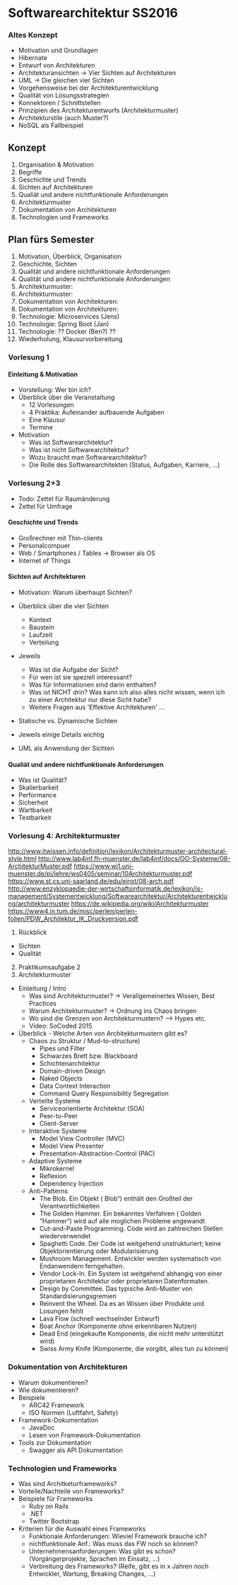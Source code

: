 # Softwarearchitektur SS2016

### Altes Konzept

  * Motivation und Grundlagen
  * Hibernate
  * Entwurf von Architekturen
  * Architekturansichten -> Vier Sichten auf Architekturen
  * UML -> Die gleichen vier Sichten
  * Vorgehensweise bei der Architekturentwicklung
  * Qualität von Lösungsstrategien
  * Konnektoren / Schnittstellen
  * Prinzipien des Architekturentwurfs (Architekturmuster)
  * Architekturstile (auch Muster?)
  * NoSQL als Fallbeispiel


## Konzept

1. Organisation & Motivation
2. Begriffe
3. Geschichte und Trends
4. Sichten auf Architekturen
5. Qualiät und andere nichtfunktionale Anforderungen
6. Architekturmuster
7. Dokumentation von Architekturen
8. Technologien und Frameworks

## Plan fürs Semester

1.  Motivation, Überblick, Organisation
2.  Geschichte, Sichten
3.  Qualität und andere nichtfunktionale Anforderungen
4.  Qualität und andere nichtfunktionale Anforderungen
5.  Architekturmuster:
6.  Architekturmuster:
7.  Dokumentation von Architekturen:
8.  Dokumentation von Architekturen:
9.  Technologie: Microservices (Jens)
10. Technologie: Spring Boot (Jan)
11. Technologie: ?? Docker (Ben?) ??
12. Wiederholung, Klausurvorbereitung


### Vorlesung 1

#### Einleitung & Motivation

* Vorstellung: Wer bin ich?
* Überblick über die Veranstaltung
  * 12 Vorlesungen
  * 4 Praktika: Aufeinander aufbauende Aufgaben
  * Eine Klausur
  * Termine
* Motivation
  * Was ist Softwarearchitektur?
  * Was ist nicht Softwarearchitektur?
  * Wozu braucht man Softwarearchitektur?
  * Die Rolle des Softwarearchitekten (Status, Aufgaben, Karriere, ...)

### Vorlesung 2+3

* Todo: Zettel für Raumänderung
* Zettel für Umfrage

#### Geschichte und Trends
  * Großrechner mit Thin-clients
  * Personalcompuer
  * Web / Smartphones / Tables -> Browser als OS
  * Internet of Things

#### Sichten auf Architekturen

  * Motivation: Warum überhaupt Sichten?
  * Überblick über die vier Sichten
    * Kontext
    * Baustein
    * Laufzeit
    * Verteilung
  * Jeweils
    * Was ist die Aufgabe der Sicht?
    * Für wen ist sie speziell interessant?
    * Was für Informationen sind darin enthalten?
    * Was ist NICHT drin? Was kann ich also alles nicht wissen, wenn ich zu einer Architektur nur diese Sicht habe?
    * Weitere Fragen aus 'Effektive Architekturen' ...

  * Statische vs. Dynamische Sichten
  * Jeweils einige Details wichtig
  * UML als Anwendung der Sichten

#### Qualiät und andere nichtfunktionale Anforderungen

  * Was ist Qualität?
  * Skalierbarkeit
  * Performance
  * Sicherheit
  * Wartbarkeit
  * Testbarkeit

### Vorlesung 4: Architekturmuster

http://www.itwissen.info/definition/lexikon/Architekturmuster-architectural-style.html
http://www.lab4inf.fh-muenster.de/lab4inf/docs/OO-Systeme/08-ArchitekturMuster.pdf
https://www.wi1.uni-muenster.de/pi/lehre/ws0405/seminar/10Architekturmuster.pdf
https://www.st.cs.uni-saarland.de/edu/einst/08-arch.pdf
http://www.enzyklopaedie-der-wirtschaftsinformatik.de/lexikon/is-management/Systementwicklung/Softwarearchitektur/Architekturentwicklung/architekturmuster
https://de.wikipedia.org/wiki/Architekturmuster
https://www4.in.tum.de/misc/perlen/perlen-folien/PDW_Architektur_IK_Druckversion.pdf

1. Rückblick
  * Sichten
  * Qualität
2. Praktikumsaufgabe 2
3. Architekturmuster

  * Einleitung / Intro
    * Was sind Architekturmuster? -> Verallgemeinertes Wissen, Best Practices
    * Warum Architekturmuster? -> Ordnung ins Chaos bringen
    * Wo sind die Grenzen von Architekturmustern? --> Hypes etc.
    * Video: SoCoded 2015
  * Überblick - Welche Arten von Architekturmustern gibt es?
    * Chaos zu Struktur / Mud-to-structure)
      * Pipes und Filter
      * Schwarzes Brett bzw. Blackboard
      * Schichtenarchitektur
      * Domain-driven Design
      * Naked Objects
      * Data Context Interaction
      * Command Query Responsibility Segregation
    * Verteilte Systeme
      * Serviceorientierte Architektur (SOA)
      * Peer-to-Peer
      * Client-Server
    * Interaktive Systeme
      * Model View Controller (MVC)
      * Model View Presenter
      * Presentation-Abstraction-Control (PAC)
    * Adaptive Systeme
      * Mikrokernel
      * Reflexion
      * Dependency Injection
    * Anti-Patterns
      * The Blob. Ein Objekt ( Blob“) enthält den Großteil der Verantwortlichkeiten
      * The Golden Hammer. Ein bekanntes Verfahren ( Golden ”Hammer“) wird auf alle moglichen Probleme angewandt
      * Cut-and-Paste Programming. Code wird an zahlreichen Stellen wiederverwendet
      * Spaghetti Code. Der Code ist weitgehend unstrukturiert; keine Objektorientierung oder Modularisierung
      * Mushroom Management. Entwickler werden systematisch von Endanwendern ferngehalten.
      * Vendor Lock-In. Ein System ist weitgehend abhangig von einer proprietaren Architektur oder proprietaren Datenformaten.
      * Design by Committee. Das typische Anti-Muster von Standardisierungsgremien
      * Reinvent the Wheel. Da es an Wissen über Produkte und Losungen fehlt
      * Lava Flow (schnell wechselnder Entwurf)
      * Boat Anchor (Komponente ohne erkennbaren Nutzen)
      * Dead End (eingekaufte Komponente, die nicht mehr unterstützt wird)
      * Swiss Army Knife (Komponente, die vorgibt, alles tun zu können)

### Dokumentation von Architekturen

  * Warum dokumentieren?
  * Wie dokumentieren?
  * Beispiele
    * ARC42 Framework
    * ISO Normen (Luftfahrt, Safety)
  * Framework-Dokumentation
    * JavaDoc
    * Lesen von Framework-Dokumentation
  * Tools zur Dokumentation
    * Swagger als API Dokumentation

### Technologien und Frameworks

  * Was sind Architketurframeworks?
  * Vorteile/Nachteile von Frameworks?
  * Beispiele für Frameworks
    * Ruby on Rails
    * .NET
    * Twitter Bootstrap
  * Kriterien für die Auswahl eines Frameworks
    * Funktionale Anforderungen: Wieviel Framework brauche ich?
    * nichtfunktionale Anf.: Was muss das FW noch so können?
    * Unternehmensanforderungen: Was gibt es schon? (Vorgängerprojekte, Sprachen im Einsatz, ...)
    * Verbreitung des Frameworks? (Reife, gibt es in x Jahren noch Entwickler, Wartung, Breaking Changes, ...)
